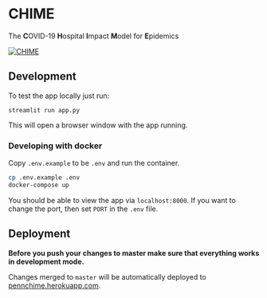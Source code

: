 # CHIME
The **C**OVID-19 **H**ospital **I**mpact **M**odel for **E**pidemics

[![CHIME](https://user-images.githubusercontent.com/1069047/76693244-5e07e980-6638-11ea-9e02-1c265c86fd2b.gif)](https://pennchime.herokuapp.com/)

## Development
To test the app locally just run:

`streamlit run app.py`

This will open a browser window with the app running.

### Developing with docker

Copy `.env.example` to be `.env` and run the container.

```bash
cp .env.example .env
docker-compose up
```

You should be able to view the app via `localhost:8000`. If you want to change the
port, then set `PORT` in the `.env` file.

## Deployment
**Before you push your changes to master make sure that everything works in development mode.**

Changes merged to `master` will be automatically deployed to [pennchime.herokuapp.com](https://pennchime.herokuapp.com/).
